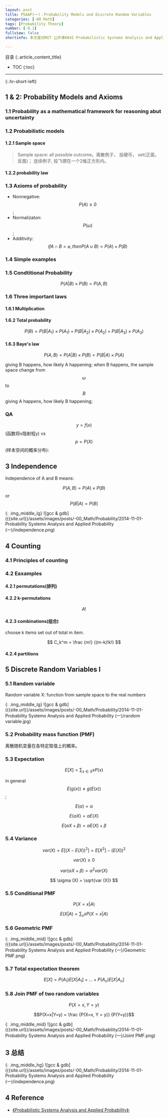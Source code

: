 ```yaml
---
layout: post
title: PSAAP(一)：Probability Models and Discrete Random Variables 
categories: [-00 Math]
tags: [Probability Theory]
number: [-0.1]
fullview: false
shortinfo: 本文是对MIT 公开课6041 Probabilistic Systems Analysis and Applied Probability 的总结。

---
```

目录
{:.article_content_title}


* TOC
{:toc}

---
{:.hr-short-left}

## 1 & 2:  Probability Models and Axioms ##

### 1.1 Probability as a mathematical framework for reasoning abut uncertainty

### 1.2 Probabilistic models

#### 1.2.1 Sample space

> Sample space: all possible outcome。离散例子， 投硬币， set(正面，反面)； 连续例子, 投飞镖在一个2维正方形内。

#### 1.2.2 probability law

### 1.3 Axioms of probability

- Nonnegative: $$ P(A) \ge 0 $$;
- Normalizaton: $$ P(\omega) $$;
- Additivity: $$ if A \cap B = \varnothing, then P(A \cup B) = P(A) + P(B)  $$

### 1.4 Simple examples

### 1.5 Condtitional Probability

$$ P(A|B) \times P(B) = P(A,B) $$

### 1.6 Three important laws

#### 1.6.1 Multiplication

#### 1.6.2 Total probability

$$ P(B) = P(B|A_1) \times P(A_1) +  P(B|A_2) \times P(A_2) + P(B|A_3) \times P(A_3) $$

#### 1.6.3 Baye's law

$$ P(A,B) = P(A|B) \times P(B) = P(B|A) \times P(A) $$

giving B happens, how likely A happening; when B happens, the sample space change from $$\omega$$ to $$B$$
giving A happens, how likely B happening;


### QA

$$y = f(x)$$(函数将x隐射程y) vs $$ p = P(X)$$(样本空间的概率分布):

## 3 Independence

Independence of A and B means:

$$ P(A,B) = P(A) \times P(B) $$ or
$$ P(B|A) = P(B) $$

{: .img_middle_lg}
![gcc & gdb]({{site.url}}/assets/images/posts/-00_Math/Probability/2014-11-01-Probability Systems Analysis and Applied Probability (一)/independence.png)

## 4 Counting

### 4.1 Principles of counting

### 4.2 Eaxamples

#### 4.2.1 permutations(排列)

#### 4.2.2 k-permutations

$$ A! $$

#### 4.2.3 combinations(组合)

choose k items set out of total m item.

$$ C_k^m =  \frac {m!} {(m-k)!k!} $$

#### 4.2.4 partitions

## 5 Discrete Random Variables I

### 5.1 Random variable

Random variable X: function from sample space to the real numbers

{: .img_middle_lg}
![gcc & gdb]({{site.url}}/assets/images/posts/-00_Math/Probability/2014-11-01-Probability Systems Analysis and Applied Probability (一)/random variable.jpg)

### 5.2 Probability mass function (PMF)

离散随机变量在各特定取值上的概率。

### 5.3 Expectation

$$ E[X] = \sum_{x \in X} xP(x)$$

in general $$E(g(x)) \ne g(E(x))$$;

$$E(\alpha) = \alpha$$

$$E(\alpha X) = \alpha E(X) $$

$$E(\alpha X + \beta) = \alpha E(X) + \beta$$

### 5.4 Variance

$$var(X) = E[(X-E(X))^2] = E[X^2] - (E(X))^2$$

$$var(X) \ge 0 $$

$$var(\alpha X + \beta) = {\alpha}^2 var(X) $$

$$ \sigma (X) = \sqrt{var (X)} $$

### 5.5 Conditional PMF

$$P(X=x| A)$$

$$E(X|A) = \sum_x xP(X=x|A)$$

### 5.6 Geometric PMF

{: .img_middle_mid}
![gcc & gdb]({{site.url}}/assets/images/posts/-00_Math/Probability/2014-11-01-Probability Systems Analysis and Applied Probability (一)/Geometric PMF.png)


### 5.7 Total expectation theorem

$$E[X] = P(A_1)E[X|A_1] + ... + P(A_n)E[X|A_n]$$

### 5.8 Join PMF of two random variables

$$ P(X=x, Y =y) $$

$$P(X=x|Y=y) = \frac {P(X=x, Y = y)} {P(Y=y)}$$

{: .img_middle_mid}
![gcc & gdb]({{site.url}}/assets/images/posts/-00_Math/Probability/2014-11-01-Probability Systems Analysis and Applied Probability (一)/Joint PMF.png)



## 3 总结 ##

{: .img_middle_hg}
![gcc & gdb]({{site.url}}/assets/images/posts/-00_Math/Probability/2014-11-01-Probability Systems Analysis and Applied Probability (一)/independence.png)

## 4 Reference ##

- [《Probabilistic Systems Analysis and Applied Probability》](https://ocw.mit.edu/courses/electrical-engineering-and-computer-science/6-041sc-probabilistic-systems-analysis-and-applied-probability-fall-2013/); 




